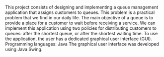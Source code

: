 This project consists of designing and implementing a queue management application that assigns customers to queues. This problem is a practical problem that we find in our daily life. The main objective of a queue is to provide a place for a customer to wait before receiving a service. We can implement this application using two policies for distributing customers to queues: after the shortest queue, or after the shortest waiting time.
To use the application, the user has a dedicated graphical user interface (GUI).
Programming languages: Java
The graphical user interface was developed using Java Swing.
